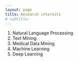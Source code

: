 ```yaml
---
layout: page
title: Research interests
# subtitle: 
---
```


1. Natural Language Processing
2. Text Mining
3. Medical Data Mining
4. Machine Learning
5. Deep Learning
